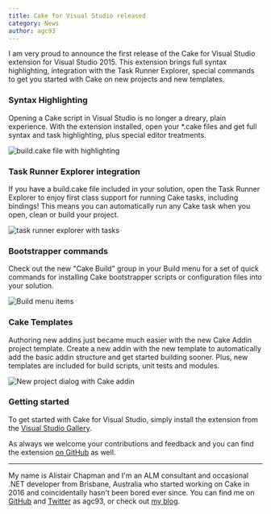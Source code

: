 ```yaml
---
title: Cake for Visual Studio released
category: News
author: agc93
---
```


I am very proud to announce the first release of the Cake for Visual Studio extension for Visual Studio 2015. This extension brings full syntax highlighting, integration with the Task Runner Explorer, special commands to get you started with Cake on new projects and new templates.

<!--excerpt-->

### Syntax Highlighting

Opening a Cake script in Visual Studio is no longer a dreary, plain experience. With the extension installed, open your *.cake files and get full syntax and task highlighting, plus special editor treatments.

![build.cake file with highlighting](/assets/img/cake-for-vs/syntax-highlighting.png)

### Task Runner Explorer integration

If you have a build.cake file included in your solution, open the Task Runner Explorer to enjoy first class support for running Cake tasks, including bindings! This means you can automatically run any Cake task when you open, clean or build your project.

![task runner explorer with tasks](/assets/img/cake-for-vs/trx.png)

### Bootstrapper commands

Check out the new "Cake Build" group in your Build menu for a set of quick commands for installing Cake bootstrapper scripts or configuration files into your solution.

![Build menu items](/assets/img/cake-for-vs/commands.png)

### Cake Templates

Authoring new addins just became much easier with the new Cake Addin project template. Create a new addin with the new template to automatically add the basic addin structure and get started building sooner. Plus, new templates are included for build scripts, unit tests and modules.

![New project dialog with Cake addin](/assets/img/cake-for-vs/templates.png)

### Getting started

To get started with Cake for Visual Studio, simply install the extension from the [Visual Studio Gallery](https://visualstudiogallery.msdn.microsoft.com/57a658df-3577-440a-93e5-9f2734d80686).

As always we welcome your contributions and feedback and you can find the extension [on GitHub](https://github.com/cake-build/cake-vs) as well.

---

My name is Alistair Chapman and I'm an ALM consultant and occasional .NET developer from Brisbane, Australia who started working on Cake in 2016 and coincidentally hasn't been bored ever since. You can find me on [GitHub](https://github.com/agc93) and [Twitter](https://twitter.com/agc93) as agc93, or check out [my blog](http://blog.agchapman.com).